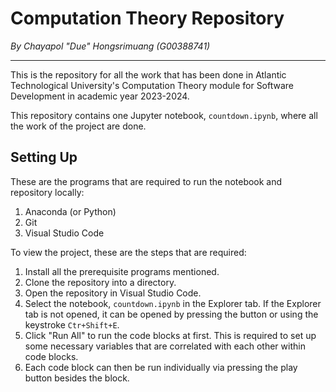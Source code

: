 # Computation Theory Repository
*By Chayapol "Due" Hongsrimuang (G00388741)*

---
This is the repository for all the work that has been done in Atlantic Technological University's Computation Theory module for Software Development in academic year 2023-2024.

This repository contains one Jupyter notebook, `countdown.ipynb`, where all the work of the project are done.

## Setting Up
These are the programs that are required to run the notebook and repository locally:
1. Anaconda (or Python)
2. Git
3. Visual Studio Code

To view the project, these are the steps that are required:
1. Install all the prerequisite programs mentioned.
2. Clone the repository into a directory.
3. Open the repository in Visual Studio Code.
4. Select the notebook, `countdown.ipynb` in the Explorer tab. If the Explorer tab is not opened, it can be opened by pressing the button or using the keystroke `Ctr+Shift+E`.
5. Click "Run All" to run the code blocks at first. This is required to set up some necessary variables that are correlated with each other within code blocks.
6. Each code block can then be run individually via pressing the play button besides the block.